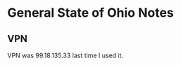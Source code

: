 General State of Ohio Notes
================================

## VPN
VPN was 99.18.135.33 last time I used it.
